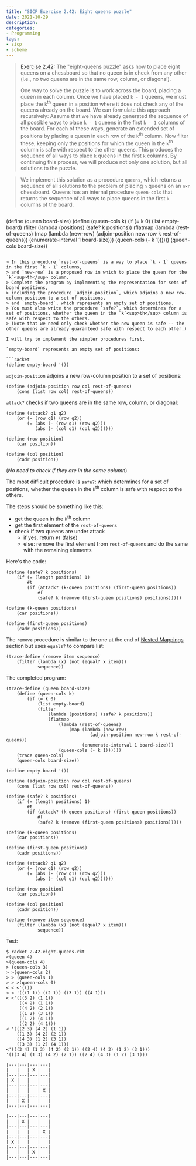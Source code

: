 ```yaml
---
title: "SICP Exercise 2.42: Eight queens puzzle"
date: 2021-10-29
description:
categories:
- Programming
tags:
- sicp
- scheme
---
```

> [Exercise 2.42](https://mitpress.mit.edu/sites/default/files/sicp/full-text/book/book-Z-H-15.html#%_thm_2.42):
> The "eight-queens puzzle" asks how to place eight queens on a chessboard so that no queen is in check from any other (i.e., no two queens are in the same row, column, or diagonal).
> 
> One way to solve the puzzle is to work across the board, placing a queen in each column.
> Once we have placed `k - 1` queens, we must place the `k`<sup>th</sup> queen in a position where it does not check any of the queens already on the board.
> We can formulate this approach recursively: Assume that we have already generated the sequence of all possible ways to place `k - 1` queens in the first `k - 1` columns of the board.
> For each of these ways, generate an extended set of positions by placing a queen in each row of the `k`<sup>th</sup> column.
> Now filter these, keeping only the positions for which the queen in the `k`<sup>th</sup> column is safe with respect to the other queens.
> This produces the sequence of all ways to place `k` queens in the first `k` columns. By continuing this process, we will produce not only one solution, but all solutions to the puzzle.

> We implement this solution as a procedure `queens`, which returns a sequence of all solutions to the problem of placing `n` queens on an `n×n` chessboard.
> Queens has an internal procedure `queen-cols` that returns the sequence of all ways to place queens in the first `k` columns of the board.

> ```racket
(define (queen board-size)
    (define (queen-cols k)
        (if (= k 0)
            (list empty-board)
            (filter
                (lambda (positions) (safe? k positions))
                (flatmap
                    (lambda (rest-of-queens)
                        (map (lambda (new-row)
                                (adjoin-position new-row k rest-of-queens))
                             (enumerate-interval 1 board-size)))
                    (queen-cols (- k 1))))))
    (queen-cols board-size))
```

> In this procedure `rest-of-queens` is a way to place `k - 1` queens in the first `k - 1` columns,
> and `new-row` is a proposed row in which to place the queen for the `k`<sup>th</sup> column.
> Complete the program by implementing the representation for sets of board positions,
> including the procedure `adjoin-position`, which adjoins a new row-column position to a set of positions, 
> and `empty-board`, which represents an empty set of positions. 
> You must also write the procedure `safe?`, which determines for a set of positions, whether the queen in the `k`<sup>th</sup> column is safe with respect to the others. 
> (Note that we need only check whether the new queen is safe -- the other queens are already guaranteed safe with respect to each other.)

I will try to implement the simpler procedures first.

`empty-board` represents an empty set of positions:

```racket
(define empty-board '())
```

`adjoin-position` adjoins a new row-column position to a set of positions:

```racket
(define (adjoin-position row col rest-of-queens)
    (cons (list row col) rest-of-queens))
```

`attack?` checks if two queens are in the same row, column, or diagonal:

```racket
(define (attack? q1 q2)
    (or (= (row q1) (row q2))
        (= (abs (- (row q1) (row q2)))
           (abs (- (col q1) (col q2))))))

(define (row position)
    (car position))

(define (col position)
    (cadr position))
```

(*No need to check if they are in the same column*)

The most difficult procedure is `safe?`: which determines for a set of positions, whether the queen in the `k`<sup>th</sup> column is safe with respect to the others.

The steps should be something like this:

- get the queen in the `k`<sup>th</sup> column
- get the first element of the `rest-of-queens`
- check if two queens are under attack
  - if yes, return `#f` (false)
  - else: remove the first element from `rest-of-queens` and do the same with the remaining elements

Here's the code:

```racket
(define (safe? k positions)
    (if (= (length positions) 1)
        #t
        (if (attack? (k-queen positions) (first-queen positions))
            #f
            (safe? k (remove (first-queen positions) positions)))))

(define (k-queen positions)
    (car positions))

(define (first-queen positions)
    (cadr positions))
```

The `remove` procedure is similar to the one at the end of [Nested Mappings](https://mitpress.mit.edu/sites/default/files/sicp/full-text/book/book-Z-H-15.html#%_sec_Temp_193) section but uses `equals?` to compare list:

```racket
(trace-define (remove item sequence)
    (filter (lambda (x) (not (equal? x item)))
            sequence))
```

The completed program:

```racket
(trace-define (queen board-size)
    (define (queen-cols k)
        (if (= k 0)
            (list empty-board)
            (filter
                (lambda (positions) (safe? k positions))
                (flatmap
                    (lambda (rest-of-queens)
                        (map (lambda (new-row)
                                (adjoin-position new-row k rest-of-queens))
                             (enumerate-interval 1 board-size)))
                    (queen-cols (- k 1))))))
    (trace queen-cols)
    (queen-cols board-size))

(define empty-board '())

(define (adjoin-position row col rest-of-queens)
    (cons (list row col) rest-of-queens))

(define (safe? k positions)
    (if (= (length positions) 1)
        #t
        (if (attack? (k-queen positions) (first-queen positions))
            #f
            (safe? k (remove (first-queen positions) positions)))))

(define (k-queen positions)
    (car positions))

(define (first-queen positions)
    (cadr positions))

(define (attack? q1 q2)
    (or (= (row q1) (row q2))
        (= (abs (- (row q1) (row q2)))
           (abs (- (col q1) (col q2))))))

(define (row position)
    (car position))

(define (col position)
    (cadr position))

(define (remove item sequence)
    (filter (lambda (x) (not (equal? x item)))
            sequence))
```

Test:

```shell
$ racket 2.42-eight-queens.rkt 
>(queen 4)
>(queen-cols 4)
> (queen-cols 3)
> >(queen-cols 2)
> > (queen-cols 1)
> > >(queen-cols 0)
< < <'(())
< < '(((1 1)) ((2 1)) ((3 1)) ((4 1)))
< <'(((3 2) (1 1))
     ((4 2) (1 1))
     ((4 2) (2 1))
     ((1 2) (3 1))
     ((1 2) (4 1))
     ((2 2) (4 1)))
< '(((2 3) (4 2) (1 1))
    ((1 3) (4 2) (2 1))
    ((4 3) (1 2) (3 1))
    ((3 3) (1 2) (4 1)))
<'(((3 4) (1 3) (4 2) (2 1)) ((2 4) (4 3) (1 2) (3 1)))
'(((3 4) (1 3) (4 2) (2 1)) ((2 4) (4 3) (1 2) (3 1)))
```

```
|---|---|---|---|
|   |   | X |   |
|---|---|---|---|
| X |   |   |   |
|---|---|---|---|
|   |   |   | X |
|---|---|---|---|
|   | X |   |   |
|---|---|---|---|
```

```
|---|---|---|---|
|   | X |   |   |
|---|---|---|---|
|   |   |   | X |
|---|---|---|---|
| X |   |   |   |
|---|---|---|---|
|   |   | X |   |
|---|---|---|---|
```